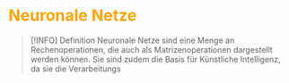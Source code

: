 # <font color = "orange">Neuronale Netze</font>
>[!INFO] Definition
>Neuronale Netze sind eine Menge an Rechenoperationen, die auch als Matrizenoperationen dargestellt werden können. Sie sind zudem die Basis für Künstliche Intelligenz, da sie die Verarbeitungs